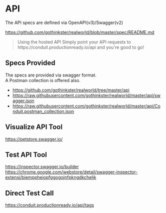# API

The API specs are defined via OpenAPI(v3)/Swagger(v2)

https://github.com/gothinkster/realworld/blob/master/spec/README.md

<blockquote>
Using the hosted API
Simply point your API requests to https://conduit.productionready.io/api and you're good to go!
</blockquote>

## Specs Provided

The specs are provided via swagger format.  
A Postman collection is offered also.  
- https://github.com/gothinkster/realworld/tree/master/api
- https://raw.githubusercontent.com/gothinkster/realworld/master/api/swagger.json
- https://raw.githubusercontent.com/gothinkster/realworld/master/api/Conduit.postman_collection.json

## Visualize API Tool
https://petstore.swagger.io/

## Test API Tool
https://inspector.swagger.io/builder  
https://chrome.google.com/webstore/detail/swagger-inspector-extensi/biemppheiopfggogojnfpkngdkchelik

## Direct Test Call
https://conduit.productionready.io/api/tags